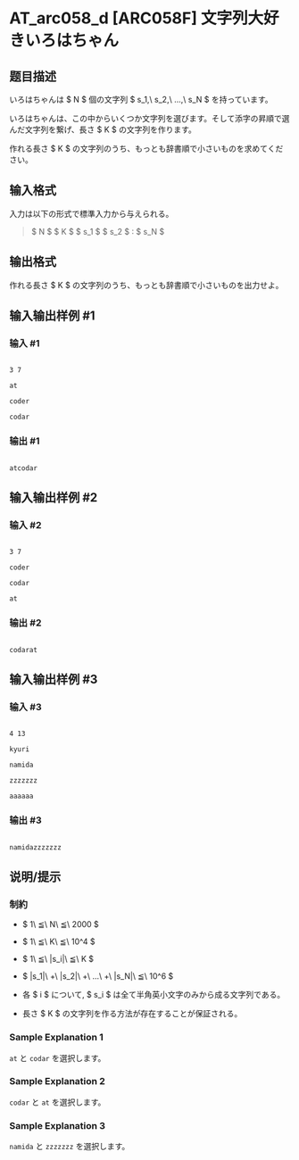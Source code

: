 # AT_arc058_d [ARC058F] 文字列大好きいろはちゃん

## 题目描述

[problemUrl]: https://atcoder.jp/contests/arc058/tasks/arc058_d

いろはちゃんは $ N $ 個の文字列 $ s_1,\ s_2,\ ...,\ s_N $ を持っています。

いろはちゃんは、この中からいくつか文字列を選びます。そして添字の昇順で選んだ文字列を繋げ、長さ $ K $ の文字列を作ります。

作れる長さ $ K $ の文字列のうち、もっとも辞書順で小さいものを求めてください。

## 输入格式

入力は以下の形式で標準入力から与えられる。

> $ N $ $ K $ $ s_1 $ $ s_2 $ : $ s_N $

## 输出格式

作れる長さ $ K $ の文字列のうち、もっとも辞書順で小さいものを出力せよ。

## 输入输出样例 #1

### 输入 #1

```
3 7
at
coder
codar
```

### 输出 #1

```
atcodar
```

## 输入输出样例 #2

### 输入 #2

```
3 7
coder
codar
at
```

### 输出 #2

```
codarat
```

## 输入输出样例 #3

### 输入 #3

```
4 13
kyuri
namida
zzzzzzz
aaaaaa
```

### 输出 #3

```
namidazzzzzzz
```

## 说明/提示

### 制約

- $ 1\ ≦\ N\ ≦\ 2000 $
- $ 1\ ≦\ K\ ≦\ 10^4 $
- $ 1\ ≦\ |s_i|\ ≦\ K $
- $ |s_1|\ +\ |s_2|\ +\ ...\ +\ |s_N|\ ≦\ 10^6 $
- 各 $ i $ について, $ s_i $ は全て半角英小文字のみから成る文字列である。
- 長さ $ K $ の文字列を作る方法が存在することが保証される。

### Sample Explanation 1

`at` と `codar` を選択します。

### Sample Explanation 2

`codar` と `at` を選択します。

### Sample Explanation 3

`namida` と `zzzzzzz` を選択します。